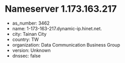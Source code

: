 # Nameserver 1.173.163.217

* as_number: 3462
* name: 1-173-163-217.dynamic-ip.hinet.net.
* city: Tainan City
* country: TW
* organization: Data Communication Business Group
* version: Unknown
* dnssec: false
